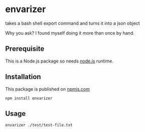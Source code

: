 # envarizer

takes a bash shell export command and turns it into a json object

Why you ask? I found myself doing it more than once by hand.

## Prerequisite

This is a Node.js package so needs [node.js](https://nodejs.org/en/) runtime.

## Installation

This package is published on [npmjs.com](https://www.npmjs.com/package/envarizer)

```
npm install envarizer
```

## Usage

```
envarizer ./test/test-file.txt
```
